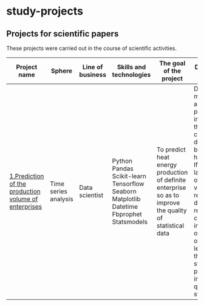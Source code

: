 # study-projects
## Projects for scientific papers
These projects were carried out in the course of scientific activities.

| Project name          | Sphere | Line of business | Skills and technologies | The goal of the project | Description of the project | Key words |
| ---------------------------| -------------------|--------------------------|-------------|--------------|------------------|----------------|
| [1.Prediction of the production volume of enterprises](https://github.com/AlinaKorobchuk/study-projects/tree/main/Prediction%20of%20the%20production%20volume%20of%20enterprises) | Time series analysis| Data scientist | Python Pandas Scikit-learn Tensorflow Seaborn Matplotlib Datetime Fbprophet Statsmodels | To predict heat energy production of definite enterprise so as to improve the quality of statistical data | Different methods of ML are able to predict an indicator for the corresponding date on the basis of historical data. If we have a large deviation of a forecasted value from the real one the data should be returned to correction. The implementation of the methods of Machine learning during the official statistics production can improve the quality of statistical data. | Data processing Time series analysis Time series prediction Quality evaluation |

